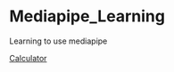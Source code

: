# Mediapipe_Learning

Learning to use mediapipe

[Calculator](https://medium.com/@mahakal001/end-to-end-project-example-in-mediapipe-b74a4a8ebb61)
